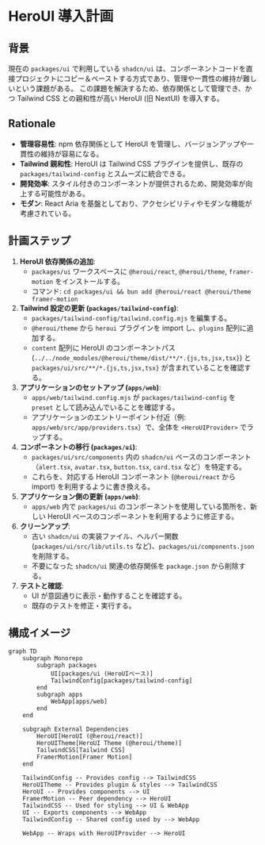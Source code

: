 # HeroUI 導入計画

## 背景

現在の `packages/ui` で利用している `shadcn/ui` は、コンポーネントコードを直接プロジェクトにコピー＆ペーストする方式であり、管理や一貫性の維持が難しいという課題がある。
この課題を解決するため、依存関係として管理でき、かつ Tailwind CSS との親和性が高い HeroUI (旧 NextUI) を導入する。

## Rationale

* **管理容易性**: npm 依存関係として HeroUI を管理し、バージョンアップや一貫性の維持が容易になる。
* **Tailwind 親和性**: HeroUI は Tailwind CSS プラグインを提供し、既存の `packages/tailwind-config` とスムーズに統合できる。
* **開発効率**: スタイル付きのコンポーネントが提供されるため、開発効率が向上する可能性がある。
* **モダン**: React Aria を基盤としており、アクセシビリティやモダンな機能が考慮されている。

## 計画ステップ

1. **HeroUI 依存関係の追加**:
    * `packages/ui` ワークスペースに `@heroui/react`, `@heroui/theme`, `framer-motion` をインストールする。
    * コマンド: `cd packages/ui && bun add @heroui/react @heroui/theme framer-motion`
2. **Tailwind 設定の更新 (`packages/tailwind-config`)**:
    * `packages/tailwind-config/tailwind.config.mjs` を編集する。
    * `@heroui/theme` から `heroui` プラグインを import し、`plugins` 配列に追加する。
    * `content` 配列に HeroUI のコンポーネントパス (`../../node_modules/@heroui/theme/dist/**/*.{js,ts,jsx,tsx}`) と `packages/ui/src/**/*.{js,ts,jsx,tsx}` が含まれていることを確認する。
3. **アプリケーションのセットアップ (`apps/web`)**:
    * `apps/web/tailwind.config.mjs` が `packages/tailwind-config` を `preset` として読み込んでいることを確認する。
    * アプリケーションのエントリーポイント付近（例: `apps/web/src/app/providers.tsx`）で、全体を `<HeroUIProvider>` でラップする。
4. **コンポーネントの移行 (`packages/ui`)**:
    * `packages/ui/src/components` 内の `shadcn/ui` ベースのコンポーネント（`alert.tsx`, `avatar.tsx`, `button.tsx`, `card.tsx` など）を特定する。
    * これらを、対応する HeroUI コンポーネント (`@heroui/react` から import) を利用するように書き換える。
5. **アプリケーション側の更新 (`apps/web`)**:
    * `apps/web` 内で `packages/ui` のコンポーネントを使用している箇所を、新しい HeroUI ベースのコンポーネントを利用するように修正する。
6. **クリーンアップ**:
    * 古い `shadcn/ui` の実装ファイル、ヘルパー関数 (`packages/ui/src/lib/utils.ts` など)、`packages/ui/components.json` を削除する。
    * 不要になった `shadcn/ui` 関連の依存関係を `package.json` から削除する。
7. **テストと確認**:
    * UI が意図通りに表示・動作することを確認する。
    * 既存のテストを修正・実行する。

## 構成イメージ

```mermaid
graph TD
    subgraph Monorepo
        subgraph packages
            UI[packages/ui (HeroUIベース)]
            TailwindConfig[packages/tailwind-config]
        end
        subgraph apps
            WebApp[apps/web]
        end
    end

    subgraph External Dependencies
        HeroUI[HeroUI (@heroui/react)]
        HeroUITheme[HeroUI Theme (@heroui/theme)]
        TailwindCSS[Tailwind CSS]
        FramerMotion[Framer Motion]
    end

    TailwindConfig -- Provides config --> TailwindCSS
    HeroUITheme -- Provides plugin & styles --> TailwindCSS
    HeroUI -- Provides components --> UI
    FramerMotion -- Peer dependency --> HeroUI
    TailwindCSS -- Used for styling --> UI & WebApp
    UI -- Exports components --> WebApp
    TailwindConfig -- Shared config used by --> WebApp

    WebApp -- Wraps with HeroUIProvider --> HeroUI
